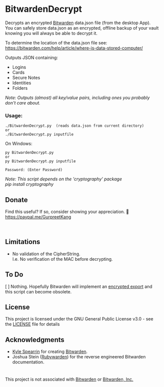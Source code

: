 # BitwardenDecrypt
Decrypts an encrypted [Bitwarden](https://github.com/bitwarden) data.json file (from the desktop App).  
You can safely store data.json as an encrypted, offline backup of your vault knowing you will always be able to decrypt it.

To determine the location of the data.json file see:  
https://bitwarden.com/help/article/where-is-data-stored-computer/

Outputs JSON containing:
- Logins
- Cards
- Secure Notes
- Identities
- Folders

*Note: Outputs (almost) all key/value pairs, including ones you probably don't care about.*

### Usage: 
```
./BitwardenDecrypt.py  (reads data.json from current directory)
or
./BitwardenDecrypt.py inputfile
```
On Windows:
```
py BitwardenDecrypt.py
or
py BitwardenDecrypt.py inputfile

Password: (Enter Password)
```
*Note: This script depends on the 'cryptography' package  
pip install cryptography*
  
  
    
## Donate
Find this useful?  If so, consider showing your appreciation. :slightly_smiling_face:  
https://paypal.me/GurpreetKang
  
<br/>

## Limitations

- No validation of the CipherString.  
I.e. No verification of the MAC before decrypting.

## To Do
[ ] Nothing.
Hopefully Bitwarden will implement an [encrypted export](https://community.bitwarden.com/t/encrypted-export/235) and this script can become obsolete.


## License

This project is licensed under the GNU General Public License v3.0 - see the [LICENSE](LICENSE) file for details


## Acknowledgments

* [Kyle Spearrin](https://github.com/kspearrin) for creating [Bitwarden](https://github.com/bitwarden).
* Joshua Stein ([Rubywarden](https://github.com/jcs/rubywarden)) for the reverse engineered Bitwarden documentation.

#  
This project is not associated with [Bitwarden](https://github.com/bitwarden) or [Bitwarden, Inc.](https://bitwarden.com/)
